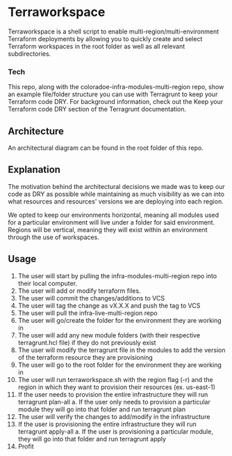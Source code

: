 # Terraworkspace

Terraworkspace is a shell script to enable multi-region/multi-environment Terraform deployments by allowing you to quickly create and select Terraform workspaces in the root folder as well as all relevant subdirectories.

### Tech

This repo, along with the coloradoe-infra-modules-multi-region repo, show an example file/folder structure you can use with Terragrunt to keep your Terraform code DRY. For background information, check out the Keep your Terraform code DRY section of the Terragrunt documentation.

## Architecture
An architectural diagram can be found in the root folder of this repo.

## Explanation
The motivation behind the architectural decisions we made was to keep our code as DRY as possible while maintaining as much visibility as we can into what resources and resources' versions we are deploying into each region.

We opted to keep our environments horizontal, meaning all modules used for a particular environment will live under a folder for said environment. 
Regions will be vertical, meaning they will exist within an environment through the use of workspaces.

## Usage

1. The user will start by pulling the infra-modules-multi-region repo into their local computer.
2. The user will add or modify terraform files.
3. The user will commit the changes/additions to VCS
4. The user will tag the change as vX.X.X and push the tag to VCS
5. The user will pull the infra-live-multi-region repo
6. The user will go/create the folder for the environment they are working in
7. The user will add any new module folders (with their respective terragrunt.hcl file) if they do not previously exist
8. The user will modify the terragrunt file in the modules to add the version of the terraform resource they are provisioning
9. The user will go to the root folder for the environment they are working in
10. The user will run terraworkspace.sh with the region flag (-r) and the region in which they want to provision their resources (ex. us-east-1)
11. If the user needs to provision the entire infrastructure they will run terragrunt plan-all
    a. If the user only needs to provision a particular module they will go into that folder and run terragrunt plan
12. The user will verify the changes to add/modify in the infrastructure
13. If the user is provisioning the entire infrastructure they will run terragrunt apply-all
    a. If the user is provisioning a particular module, they will go into that folder and run terragrunt apply
14. Profit
